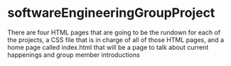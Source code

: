 # softwareEngineeringGroupProject

There are four HTML pages that are going to be the rundown for each of the projects, 
a CSS file that is in charge of all of those HTML pages, 
and a home page called index.html that will be a page to talk about current happenings and group member introductions
